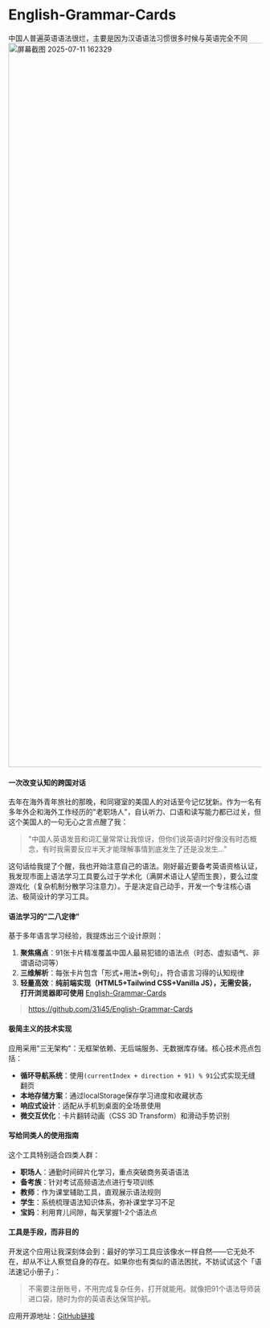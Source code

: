 # English-Grammar-Cards
中国人普遍英语语法很烂，主要是因为汉语语法习惯很多时候与英语完全不同
<img width="2560" height="1440" alt="屏幕截图 2025-07-11 162329" src="https://github.com/user-attachments/assets/fcb85754-faa5-4184-ad75-6a7d17c5f4ee" />

#### 一次改变认知的跨国对话
去年在海外青年旅社的那晚，和同寝室的美国人的对话至今记忆犹新。作为一名有多年外企和海外工作经历的"老职场人"，自认听力、口语和读写能力都已过关，但这个美国人的一句无心之言点醒了我：
> "中国人英语发音和词汇量常常让我惊讶，但你们说英语时好像没有时态概念，有时我需要反应半天才能理解事情到底发生了还是没发生..."

这句话给我提了个醒，我也开始注意自己的语法。刚好最近要备考英语资格认证，我发现市面上语法学习工具要么过于学术化（满屏术语让人望而生畏），要么过度游戏化（复杂机制分散学习注意力）。于是决定自己动手，开发一个专注核心语法、极简设计的学习工具。

#### 语法学习的"二八定律"
基于多年语言学习经验，我提炼出三个设计原则：
1. **聚焦痛点**：91张卡片精准覆盖中国人最易犯错的语法点（时态、虚拟语气、非谓语动词等）
2. **三维解析**：每张卡片包含「形式+用法+例句」，符合语言习得的认知规律
3. **轻量高效**：**纯前端实现（HTML5+Tailwind CSS+Vanilla JS），无需安装，打开浏览器即可使用** [English-Grammar-Cards](https://github.com/31i45/English-Grammar-Cards)
> https://github.com/31i45/English-Grammar-Cards

#### 极简主义的技术实现
应用采用"三无架构"：无框架依赖、无后端服务、无数据库存储。核心技术亮点包括：
- **循环导航系统**：使用`(currentIndex + direction + 91) % 91`公式实现无缝翻页
- **本地存储方案**：通过localStorage保存学习进度和收藏状态
- **响应式设计**：适配从手机到桌面的全场景使用
- **微交互优化**：卡片翻转动画（CSS 3D Transform）和滑动手势识别

#### 写给同类人的使用指南
这个工具特别适合四类人群：
- **职场人**：通勤时间碎片化学习，重点突破商务英语语法
- **备考族**：针对考试高频语法点进行专项训练
- **教师**：作为课堂辅助工具，直观展示语法规则
- **学生**：系统梳理语法知识体系，弥补课堂学习不足
- **宝妈**：利用育儿间隙，每天掌握1-2个语法点

#### 工具是手段，而非目的
开发这个应用让我深刻体会到：最好的学习工具应该像水一样自然——它无处不在，却从不让人察觉自身的存在。如果你也有类似的语法困扰，不妨试试这个「语法速记小册子」：

> 不需要注册账号，不用完成复杂任务，打开就能用。就像把91个语法导师装进口袋，随时为你的英语表达保驾护航。

应用开源地址：[GitHub链接](https://github.com/31i45/English-Grammar-Cards)
        
